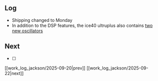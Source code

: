 ## Log
- Shipping changed to Monday
- In addition to the DSP features, the ice40 ultruplus also contains [two new oscillators](https://prjicestorm.readthedocs.io/en/latest/ultraplus.html)
## Next
- [ ]

[[work_log_jackson/2025-09-20|prev]] [[work_log_jackson/2025-09-22|next]]
